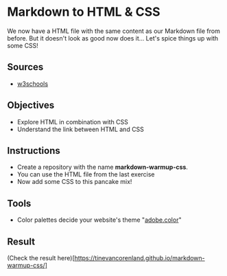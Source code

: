 # Markdown to HTML & CSS

We now have a HTML file with the same content as our Markdown file from before.
But it doesn't look as good now does it...
Let's spice things up with some CSS!

## Sources

- [w3schools](https://www.w3schools.com/css/default.asp)

## Objectives

- Explore HTML in combination with CSS
- Understand the link between HTML and CSS

## Instructions

- Create a repository with the name **markdown-warmup-css**. 
- You can use the HTML file from the last exercise
- Now add some CSS to this pancake mix!

## Tools

- Color palettes decide your website's theme "[adobe.color](https://color.adobe.com/en/)"

## Result

(Check the result here)[https://tinevancorenland.github.io/markdown-warmup-css/]

